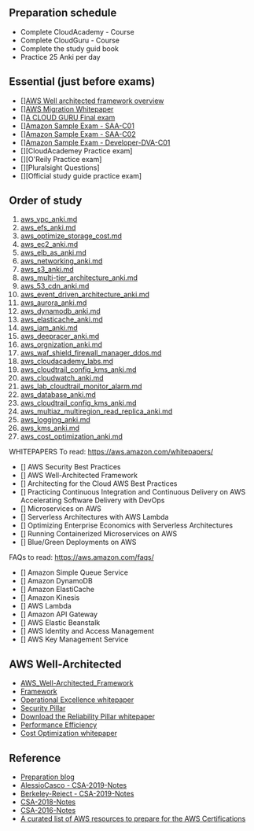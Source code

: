 ## Preparation schedule

* Complete CloudAcademy - Course
* Complete CloudGuru - Course
* Complete the study guid book
* Practice 25 Anki per day


## Essential (just before exams)

- [][AWS Well architected framework overview](https://d1.awsstatic.com/whitepapers/architecture/AWS_Well-Architected_Framework.pdf)
- [][AWS Migration Whitepaper](https://d1.awsstatic.com/whitepapers/Migration/aws-migration-whitepaper.pdf)
- [][A CLOUD GURU Final exam](https://www.udemy.com/course/aws-certified-solutions-architect-associate/learn/lecture/13888030?start=15#overview)
- [][Amazon Sample Exam - SAA-C01](https://d1.awsstatic.com/training-and-certification/docs/AWS_Certified_Solutions_Architect_Associate_Sample_Questions.pdf)
- [][Amazon Sample Exam - SAA-C02](https://d1.awsstatic.com/training-and-certification/docs-sa-assoc/AWS-Certified-Solutions-Architect-Associate_Sample-Questions_v4.1_FINAL.pdf)
- [][Amazon Sample Exam - Developer-DVA-C01](https://d1.awsstatic.com/training-and-certification/docs-dev-associate/AWS_Certified_Developer-Associate_Sample_Questions_v2.0_FINAL.pdf)
- [][CloudAcademey Practice exam]
- [][O'Reily Practice exam]
- [][Pluralsight Questions]
- [][Official study guide practice exam]

##  Order of study

1. [aws_vpc_anki.md](aws_vpc_anki.md)
1. [aws_efs_anki.md](aws_efs_anki.md)
1. [aws_optimize_storage_cost.md](aws_optimize_storage_cost.md)
1. [aws_ec2_anki.md](aws_ec2_anki.md)
1. [aws_elb_as_anki.md](aws_elb_as_anki.md)
1. [aws_networking_anki.md](aws_networking_anki.md)
1. [aws_s3_anki.md](aws_s3_anki.md)
1. [aws_multi-tier_architecture_anki.md](aws_multi-tier_architecture_anki.md)
1. [aws_53_cdn_anki.md](aws_53_cdn_anki.md)
1. [aws_event_driven_architecture_anki.md](aws_event_driven_architecture_anki.md)
1. [aws_aurora_anki.md](aws_aurora_anki.md)
1. [aws_dynamodb_anki.md](aws_dynamodb_anki.md)
1. [aws_elasticache_anki.md](aws_elasticache_anki.md)
1. [aws_iam_anki.md](aws_iam_anki.md)
1. [aws_deepracer_anki.md](Miscellaneous/aws_deepracer_anki.md)
1. [aws_orgnization_anki.md](aws_orgnization_anki.md)
1. [aws_waf_shield_firewall_manager_ddos.md](aws_waf_shield_firewall_manager_ddos.md)
1. [aws_cloudacademy_labs.md](aws_cloudacademy_labs.md)
1. [aws_cloudtrail_config_kms_anki.md](aws_cloudtrail_config_kms_anki.md)
1. [aws_cloudwatch_anki.md](aws_cloudwatch_anki.md)
1. [aws_lab_cloudtrail_monitor_alarm.md](aws_lab_cloudtrail_monitor_alarm.md)
1. [aws_database_anki.md](aws_database_anki.md)
1. [aws_cloudtrail_config_kms_anki.md](aws_cloudtrail_config_kms_anki.md)
1. [aws_multiaz_multiregion_read_replica_anki.md](aws_multiaz_multiregion_read_replica_anki.md)
1. [aws_logging_anki.md](aws_logging_anki.md)
1. [aws_kms_anki.md](aws_kms_anki.md)
1. [aws_cost_optimization_anki.md](aws_cost_optimization_anki.md)



WHITEPAPERS To read: https://aws.amazon.com/whitepapers/
 -  [] AWS Security Best Practices
 -  [] AWS Well-Architected Framework
 -  [] Architecting for the Cloud AWS Best Practices
 -  [] Practicing Continuous Integration and Continuous Delivery on AWS Accelerating Software Delivery with DevOps
 -  [] Microservices on AWS
 -  [] Serverless Architectures with AWS Lambda
 -  [] Optimizing Enterprise Economics with Serverless Architectures
 -  [] Running Containerized Microservices on AWS
 -  [] Blue/Green Deployments on AWS

FAQs to read: https://aws.amazon.com/faqs/
 -  [] Amazon Simple Queue Service
 -  [] Amazon DynamoDB
 -  [] Amazon ElastiCache
 -  [] Amazon Kinesis
 -  [] AWS Lambda
 -  [] Amazon API Gateway
 -  [] AWS Elastic Beanstalk
 -  [] AWS Identity and Access Management
 -  [] AWS Key Management Service

## AWS Well-Architected

* [AWS_Well-Architected_Framework](https://d1.awsstatic.com/whitepapers/architecture/AWS_Well-Architected_Framework.pdf)
* [Framework](https://d1.awsstatic.com/whitepapers/architecture/AWS_Well-Architected_Framework.pdf)
* [Operational Excellence whitepaper](https://d1.awsstatic.com/whitepapers/architecture/AWS-Operational-Excellence-Pillar.pdf)
* [Security Pillar](hhttps://d1.awsstatic.com/whitepapers/architecture/AWS-Security-Pillar.pdf)
* [Download the Reliability Pillar whitepaper](https://d1.awsstatic.com/whitepapers/architecture/AWS-Reliability-Pillar.pdf)
* [Performance Efficiency](https://d1.awsstatic.com/whitepapers/architecture/AWS-Performance-Efficiency-Pillar.pdf)
* [Cost Optimization whitepaper](https://d1.awsstatic.com/whitepapers/architecture/AWS-Performance-Efficiency-Pillar.pdf)

## Reference

* [Preparation blog](https://sumit-ghosh.com/articles/aws-solutions-architect-associate-preparation/)
* [AlessioCasco - CSA-2019-Notes](https://github.com/AlessioCasco/AWS-CSA-2019-study-notes)
* [Berkeley-Reject - CSA-2019-Notes](https://github.com/Berkeley-Reject/AWS-CSA-Notes-2019)
* [CSA-2018-Notes](https://github.com/NigelEarle/AWS-CSA-Notes-2018)
* [CSA-2016-Notes](https://github.com/leokhoa/Aws-Solution-Architect-Notes)
* [A curated list of AWS resources to prepare for the AWS Certifications](https://gist.github.com/leonardofed/bbf6459ad154ad5215d354f3825435dc)
